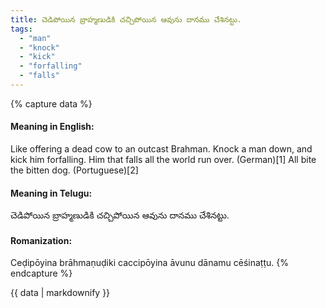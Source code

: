 ```yaml
---
title: చెడిపోయిన బ్రాహ్మణుడికి చచ్చిపోయిన ఆవును దానము చేశినట్టు.
tags:
  - "man"
  - "knock"
  - "kick"
  - "forfalling"
  - "falls"
---
```


{% capture data %}
#### Meaning in English:
Like offering a dead cow to an outcast Brahman.
Knock a man down, and kick him forfalling.
Him that falls all the world run over. (German)[1]
All bite the bitten dog. (Portuguese)[2]

#### Meaning in Telugu:
చెడిపోయిన బ్రాహ్మణుడికి చచ్చిపోయిన ఆవును దానము చేశినట్టు.

#### Romanization:
Ceḍipōyina brāhmaṇuḍiki caccipōyina āvunu dānamu cēśinaṭṭu.
{% endcapture %}

{{ data | markdownify }}

